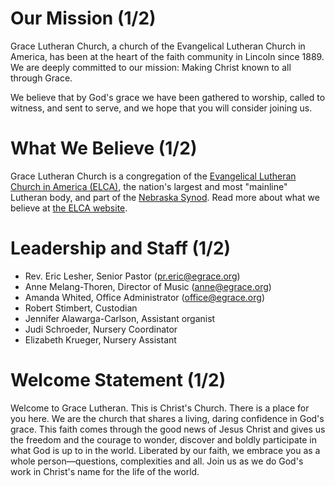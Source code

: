 # Our Mission (1/2)

Grace Lutheran Church, a church of the Evangelical Lutheran Church in America,
has been at the heart of the faith community in Lincoln since&nbsp;1889.  We are
deeply committed to our mission: Making Christ known to all through Grace.

We believe that by God's grace we have been gathered to worship, called to
witness, and sent to serve, and we hope that you will consider joining us.

# What We Believe (1/2)

Grace Lutheran Church is a congregation of the [Evangelical Lutheran Church in
America (ELCA)](http://elca.org/), the nation's largest and most "mainline"
Lutheran body, and part of the [Nebraska Synod](http://nebraskasynod.org/).
Read more about what we believe at [the ELCA
website](http://www.elca.org/Faith/ELCA-Teaching).

# Leadership and Staff (1/2)

* Rev.&nbsp;Eric Lesher, Senior Pastor
  ([pr.eric@egrace.org](mailto:pr.eric@egrace.org))
* Anne Melang-Thoren, Director of Music
  ([anne@egrace.org](mailto:anne@egrace.org))
* Amanda Whited, Office Administrator
  ([office@egrace.org](mailto:office@egrace.org))
* Robert Stimbert, Custodian
* Jennifer Alawarga-Carlson, Assistant organist
* Judi Schroeder, Nursery Coordinator
* Elizabeth Krueger, Nursery Assistant

# Welcome Statement (1/2)

Welcome to Grace Lutheran.  This is Christ's Church.  There is a place for you
here.  We are the church that shares a living, daring confidence in God's grace.
This faith comes through the good news of Jesus Christ and gives us the freedom
and the courage to wonder, discover and boldly participate in what God is up to
in the world.  Liberated by our faith, we embrace you as a whole
person—questions, complexities and all. Join us as we do God's work in Christ's
name for the life of the world.
